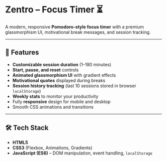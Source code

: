# Zentro – Focus Timer ⏳

A modern, responsive **Pomodoro-style focus timer** with a premium glassmorphism UI, motivational break messages, and session tracking.

---

## 🚀 Features
- **Customizable session duration** (1–180 minutes)  
- **Start, pause, and reset** controls  
- **Animated glassmorphism UI** with gradient effects  
- **Motivational quotes** displayed during breaks  
- **Session history tracking** (last 10 sessions stored in browser `localStorage`)  
- **Weekly stats** to monitor your productivity  
- Fully **responsive** design for mobile and desktop  
- Smooth CSS animations and transitions  

---

## 🛠 Tech Stack
- **HTML5**  
- **CSS3** (Flexbox, Animations, Gradients)  
- **JavaScript (ES6)** – DOM manipulation, event handling, `localStorage`  
